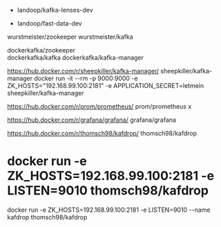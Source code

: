 * landoop/kafka-lenses-dev

* landoop/fast-data-dev


wurstmeister/zookeeper
wurstmeister/kafka  
 

dockerkafka/zookeeper   
dockerkafka/kafka 
dockerkafka/kafka-manager

https://hub.docker.com/r/sheepkiller/kafka-manager/
sheepkiller/kafka-manager 
docker run -it --rm  -p 9000:9000 -e ZK_HOSTS="192.168.99.100:2181" -e APPLICATION_SECRET=letmein sheepkiller/kafka-manager


https://hub.docker.com/r/prom/prometheus/
prom/prometheus x

https://hub.docker.com/r/grafana/grafana/
grafana/grafana


https://hub.docker.com/r/thomsch98/kafdrop/
thomsch98/kafdrop
# docker run -e ZK_HOSTS=192.168.99.100:2181 -e LISTEN=9010 thomsch98/kafdrop
docker run -e ZK_HOSTS=192.168.99.100:2181 -e LISTEN=9010 --name kafdrop thomsch98/kafdrop

